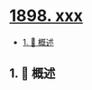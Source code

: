 # [1898. xxx](https://github.com/Tdahuyou/TNotes.leetcode/tree/main/notes/1898.%20xxx)

<!-- region:toc -->

- [1. 📝 概述](#1--概述)

<!-- endregion:toc -->

## 1. 📝 概述
